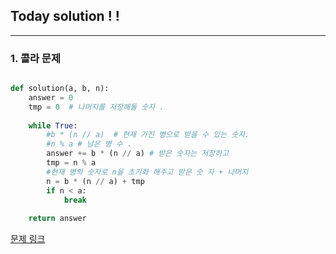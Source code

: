 ## Today solution ! ! 

---

### 1. 콜라 문제

```python

def solution(a, b, n):
    answer = 0
    tmp = 0  # 나머지를 저장해둘 숫자 .
    
    while True:
        #b * (n // a)  # 현재 가진 병으로 받을 수 있는 숫자. 
        #n % a # 남은 병 수 .
        answer += b * (n // a) # 받은 숫자는 저장하고 
        tmp = n % a 
        #현재 병의 숫자로 n을 초기화 해주고 받은 숫 자 + 나머지 
        n = b * (n // a) + tmp
        if n < a:
            break
    
    return answer

```

[문제 링크](https://school.programmers.co.kr/learn/courses/30/lessons/132267)

